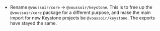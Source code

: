 - Rename `@voussoir/core` -> `@voussoir/keystone`. This is to free up the
  `@voussoir/core` package for a different purpose, and make the main import for
  new Keystone projects be `@voussoir/keystone`. The exports have stayed the
  same.
